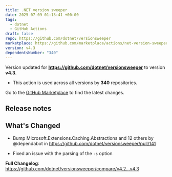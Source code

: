 ```yaml
---
title: .NET version sweeper
date: 2025-07-09 01:13:41 +00:00
tags:
  - dotnet
  - GitHub Actions
draft: false
repo: https://github.com/dotnet/versionsweeper
marketplace: https://github.com/marketplace/actions/net-version-sweeper
version: v4.3
dependentsNumber: "340"
---
```



Version updated for **https://github.com/dotnet/versionsweeper** to version **v4.3**.
- This action is used across all versions by **340** repositories.

Go to the [GitHub Marketplace](https://github.com/marketplace/actions/net-version-sweeper) to find the latest changes.

## Release notes

## What's Changed
* Bump Microsoft.Extensions.Caching.Abstractions and 12 others by @dependabot in https://github.com/dotnet/versionsweeper/pull/141

- Fixed an issue with the parsing of the `-s` option

**Full Changelog**: https://github.com/dotnet/versionsweeper/compare/v4.2...v4.3

